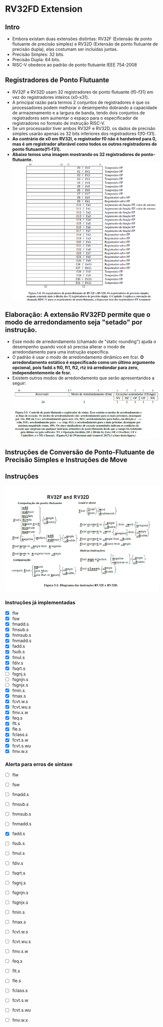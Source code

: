 # RV32FD Extension

## Intro
* Embora existam duas extensões distintas: RV32F (Extensão de ponto flutuante de precisão simples) e RV32D (Extensão de ponto flutuante de precisão dupla), elas costumam ser incluídas juntas.
* Precisão Simples: 32 bits.
* Precisão Dupla: 64 bits.
* RISC-V obedece ao padrão de ponto flutuante IEEE 754-2008

## Registradores de Ponto Flutuante
* RV32F e RV32D usam 32 registradores de ponto flutuante (f0-f31) em vez do registradores inteiros (x0-x31).
* A principal razão para termos 2 conjuntos de registradores é que os processadores podem melhorar o desempenho dobrando a capacidade de armazenamento e a largura de banda, tendo dois conjuntos de registradores sem aumentar o espaço para o especificador de registradores no formato de instrução RISC-V.
* Se um processador tiver ambos RV32F e RV32D, os dados de precisão simples usarão apenas os 32 bits inferiores dos registradores f(f0-f31).
* __Ao contrário de x0 em RV32I, o registrador f0 não é hardwired para 0, mas é um registrador alterável como todos os outros registradores de ponto flutuante(f1-f31).__
* __Abaixo temos uma imagem mostrando os 32 registradores de ponto-flutuante.__
![[rv32fdregisters](https://http://riscv.org/)](rv32fd_registers.png)

## Elaboração: A extensão RV32FD permite que o modo de arredondamento seja "setado" por instrução.
* Esse modo de arredondamento (chamado de "static rounding") ajuda o desempenho quando você só precisa alterar o modo de arredondamento para uma instrução específica.
* O padrão é usar o modo de arredondamento dinâmico em fcsr. __O arredondamento estático é especificado como um último argumento opcional, pois fadd.s ft0, ft1, ft2, rtz irá arredondar para zero, independentemente de fcsr.__
* Existem outros modos de arredondamento que serão apresentandos a seguir:
![[rv32fd_rounding_modes](https://http://riscv.org/)](rv32fd_rounding_modes.png)

## Instruções de Conversão de Ponto-Flutuante de Precisão Simples e Instruções de Move


## Instruções
![[rv32fd](https://http://riscv.org/)](rv32fd.png)

### Instruções já implementadas
- [x] flw
- [x] fsw
- [x] fmadd.s
- [x] fmsub.s
- [x] fnmsub.s
- [x] fnmadd.s
- [x] fadd.s
- [x] fsub.s
- [x] fmul.s
- [x] fdiv.s
- [x] fsqrt.s
- [ ] fsgnj.s
- [ ] fsgnjn.s
- [ ] fsgnjx.s
- [x] fmin.s
- [x] fmax.s
- [x] fcvt.w.s
- [x] fcvt.wu.s
- [x] fmv.x.w
- [x] feq.s
- [x] flt.s
- [x] fle.s
- [x] fclass.s
- [x] fcvt.s.w
- [x] fcvt.s.wu
- [x] fmv.w.x

### Alerta para erros de sintaxe
- [ ] flw
- [ ] fsw
- [ ] fmadd.s
- [ ] fmsub.s
- [ ] fnmsub.s
- [ ] fnmadd.s
- [x] fadd.s
- [ ] fsub.s
- [ ] fmul.s
- [ ] fdiv.s
- [ ] fsqrt.s
- [ ] fsgnj.s
- [ ] fsgnjn.s
- [ ] fsgnjx.s
- [ ] fmin.s
- [ ] fmax.s
- [ ] fcvt.w.s
- [ ] fcvt.wu.s
- [ ] fmv.x.w
- [ ] feq.s
- [ ] flt.s
- [ ] fle.s
- [ ] fclass.s
- [ ] fcvt.s.w
- [ ] fcvt.s.wu
- [ ] fmv.w.x

